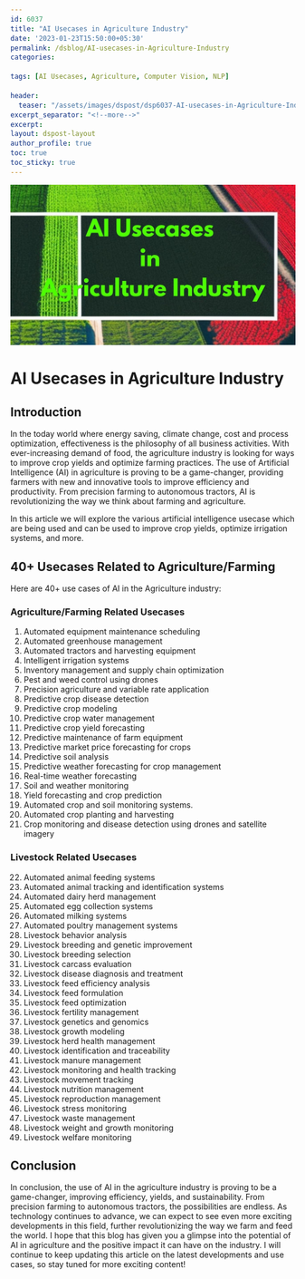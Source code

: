 ```yaml
---
id: 6037      
title: "AI Usecases in Agriculture Industry"  
date: '2023-01-23T15:50:00+05:30'  
permalink: /dsblog/AI-usecases-in-Agriculture-Industry
categories:  
   
tags: [AI Usecases, Agriculture, Computer Vision, NLP] 
   
header:  
  teaser: "/assets/images/dspost/dsp6037-AI-usecases-in-Agriculture-Industry.jpg"  
excerpt_separator: "<!--more-->"  
excerpt:  
layout: dspost-layout  
author_profile: true  
toc: true  
toc_sticky: true
---
```


![AI Usecases in Agriculture Industry](/assets/images/dspost/dsp6037-AI-usecases-in-Agriculture-Industry.jpg)   

# AI Usecases in Agriculture Industry   

## Introduction   
In the today world where energy saving, climate change, cost and process optimization, effectiveness is the philosophy of all business activities. With ever-increasing demand of food, the agriculture industry is looking for ways to improve crop yields and optimize farming practices. The use of Artificial Intelligence (AI) in agriculture is proving to be a game-changer, providing farmers with new and innovative tools to improve efficiency and productivity. From precision farming to autonomous tractors, AI is revolutionizing the way we think about farming and agriculture.

In this article we will explore the various artificial intelligence usecase which are being used and can be used to improve crop yields, optimize irrigation systems, and more. 

## 40+ Usecases Related to Agriculture/Farming
Here are 40+ use cases of AI in the Agriculture industry:

### Agriculture/Farming Related Usecases
1. Automated equipment maintenance scheduling
2. Automated greenhouse management
3. Automated tractors and harvesting equipment
4. Intelligent irrigation systems
5. Inventory management and supply chain optimization
6. Pest and weed control using drones
7. Precision agriculture and variable rate application
8. Predictive crop disease detection
9. Predictive crop modeling
10. Predictive crop water management
11. Predictive crop yield forecasting
12. Predictive maintenance of farm equipment
13. Predictive market price forecasting for crops
14. Predictive soil analysis
15. Predictive weather forecasting for crop management
16. Real-time weather forecasting
17. Soil and weather monitoring
18. Yield forecasting and crop prediction
19. Automated crop and soil monitoring systems.
20. Automated crop planting and harvesting
21. Crop monitoring and disease detection using drones and satellite imagery

### Livestock Related Usecases 
22. Automated animal feeding systems
23. Automated animal tracking and identification systems
24. Automated dairy herd management
25. Automated egg collection systems
26. Automated milking systems
27. Automated poultry management systems
28. Livestock behavior analysis
29. Livestock breeding and genetic improvement
30. Livestock breeding selection
31. Livestock carcass evaluation
32. Livestock disease diagnosis and treatment
33. Livestock feed efficiency analysis
34. Livestock feed formulation
35. Livestock feed optimization
36. Livestock fertility management
37. Livestock genetics and genomics
38. Livestock growth modeling
39. Livestock herd health management
40. Livestock identification and traceability
41. Livestock manure management
42. Livestock monitoring and health tracking
43. Livestock movement tracking
44. Livestock nutrition management
45. Livestock reproduction management
46. Livestock stress monitoring
47. Livestock waste management
48. Livestock weight and growth monitoring
49. Livestock welfare monitoring

## Conclusion
In conclusion, the use of AI in the agriculture industry is proving to be a game-changer, improving efficiency, yields, and sustainability. From precision farming to autonomous tractors, the possibilities are endless. As technology continues to advance, we can expect to see even more exciting developments in this field, further revolutionizing the way we farm and feed the world. I hope that this blog has given you a glimpse into the potential of AI in agriculture and the positive impact it can have on the industry. I will continue to keep updating this article on the latest developments and use cases, so stay tuned for more exciting content!